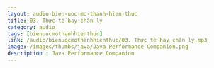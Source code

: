 ```yaml
---
layout: audio-bien-uoc-mo-thanh-hien-thuc
title: 03. Thực tế hay chân lý 
category: audio
tags: [bienuocmothanhhienthuc]
link: /audio/bienuocmothanhhienthuc/03. Thực tế hay chân lý.mp3 
image: /images/thumbs/java/Java Performance Companion.png
description : Java Performance Companion 
---
```












